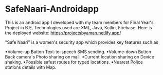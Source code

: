 # SafeNaari-Androidapp
This is an android app I developed with my team members for Final Year's Project in B.E. Technologies used are XML, Java, Kotlin, Firebase.
Here is the deployed website: https://projectsbyaman.netlify.app/

"Safe Naari" is a women's security app which provides key features such as

▪Volume-up Button Text-to-speech SMS sending.
▪Volume-down Button Back camera's Photo sharing on mail.
▪Current location sharing on Device shaking.
▪Possible safest routes for typed locations.
▪Nearest Police stations details with Map.
